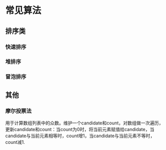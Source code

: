 # 常见算法

## 排序类

### 快速排序
### 堆排序
### 冒泡排序

## 其他
### 摩尔投票法
用于计算数组列表中的众数。维护一个candidate和count，对数组做一次遍历，更新candidate和count：当count为0时，将当前元素赋值给candidate，当candidate与当前元素相等时，count增1，当candidate与当前元素不等时，count减1.

